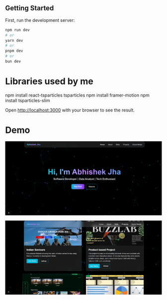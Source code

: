 ## Getting Started
First, run the development server:

```bash
npm run dev
# or
yarn dev
# or
pnpm dev
# or
bun dev
```
# Libraries used by me 
npm install react-tsparticles tsparticles
npm install framer-motion
npm install tsparticles-slim

Open [http://localhost:3000](http://localhost:3000) with your browser to see the result.

# Demo
![alt text](image-1.png)

![alt text](image-2.png)

